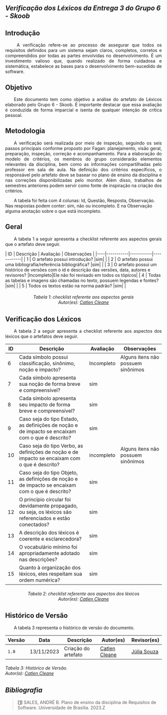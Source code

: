 ## ***Verificação dos Léxicos da Entrega 3 do Grupo 6 - Skoob***

## **Introdução**
<p align="justify">
&emsp;&emsp; A verificação refere-se ao processo de assegurar que todos os requisitos definidos para um sistema sejam claros, completos, corretos e compreendidos por todas as partes envolvidas no desenvolvimento. É um investimento valioso que, quando realizado de forma cuidadosa e sistemática, estabelece as bases para o desenvolvimento bem-sucedido de software.
</p>

## **Objetivo**
<p align="justify">
&emsp;&emsp;Este documento tem como objetivo a análise do artefato de Léxicos elaborado pelo Grupo 6 - Skoob. É importante destacar que essa avaliação é conduzida de forma imparcial e isenta de qualquer intenção de crítica pessoal. 
</p>

## **Metodologia**
<p align="justify"> 
&emsp;&emsp;A verificação será realizada por meio de inspeção, seguindo os seis passos principais conforme proposto por Fagan: planejamento, visão geral, preparação, inspeção, correção e acompanhamento. Para a elaboração do modelo de critérios, os membros do grupo considerarão elementos relevantes da disciplina, bem como as informações compartilhadas pelo professor em sala de aula. Na definição dos critérios específicos, o responsável pelo artefato deve se basear no plano de ensino da disciplina e nas correções disponibilizadas pelo monitor. Além disso, trabalhos de semestres anteriores podem servir como fonte de inspiração na criação dos critérios.
</p>
&emsp;&emsp;A tabela foi feita com 4 colunas: Id, Questão, Resposta, Observação. Nas respostas podem conter: sim, não ou incompleto. E na Observação alguma anotação sobre o que está incompleto. 
</p> 
</p>


## **Geral**
<p align="justify"> 
&emsp;&emsp;A tabela 1 a seguir apresenta a checklist referente aos aspectos gerais que o artefato deve seguir.
</p>
| ID | Descrição | Avaliação | Observações |
|----|-----------|-----------|------------|
| 1  | O artefato possui introdução? |sim| |
| 2  | O artefato possui uma bibliografia/referência bibliográfica? |sim| |
| 3  | O artefato possui um histórico de versões com o id e descrição das versões, data, autores e revisores? |Incompleto|Ele não foi revisado em todos os tópicos|
| 4  | Todas as tabelas e imagens são chamadas no texto, possuem legendas e fontes? |sim| |
| 5  | Todos os textos estão na norma padrão? |sim| |
<center>
<h6> Tabela 1: checklist referente aos aspectos gerais
<br/> Autor(es): <a href="https://github.com/catlenc">Catlen Cleane</a></h6>
</center>

## **Verificação dos Léxicos**
<p align="justify"> 
&emsp;&emsp;A tabela 2 a seguir apresenta a checklist referente aos aspectos dos léxicos que o artefatos deve seguir.
</p>


| ID | Descrição | Avaliação | Observações |
|----|-----------|-----------|------------|
| 6  | Cada símbolo possui classificação, sinônimo, noção e impacto? |Incompleto|Alguns itens não possuem sinônimos|
| 7  | Cada símbolo apresenta sua noção de forma breve e compreensível? |sim| |
| 8  | Cada símbolo apresenta seu impacto de forma breve e compreensível? |sim| |
| 9  | Caso seja do tipo Estado, as definições de noção e de impacto se encaixam com o que é descrito? |sim| |
| 10 | Caso seja do tipo Verbo, as definições de noção e de impacto se encaixam com o que é descrito? |incompleto|Alguns itens não possuem sinônimos|
| 11 | Caso seja do tipo Objeto, as definições de noção e de impacto se encaixam com o que é descrito? |sim| |
| 12 | O princípio circular foi devidamente propagado, ou seja, os léxicos são referenciados e estão conectados? |sim| |
| 13 | A descrição dos léxicos é coerente e esclarecedora? |sim| |
| 14 | O vocabulário mínimo foi apropriadamente adotado nas descrições? |sim| |
| 15 | Quanto à organização dos léxicos, eles respeitam sua ordem numérica? |sim| |

<center>
<h6> Tabela 2: checklist referente aos aspectos dos léxicos
<br/> Autor(es): <a href="https://github.com/catlenc">Catlen Cleane</a></h6>
</center>


## **Histórico de Versão**
<p align="justify">
&emsp;&emsp;A tabela 3 representa o histórico de versão do documento.
</p>

| Versão | Data | Descrição | Autor(es)| Revisor(es)|
|--------|------|-----------|----------|------------|
|`1.0`   |13/11/2023| Criação do artefato | [Catlen Cleane](https://github.com/catlenc)| [Júlia Souza](https://github.com/JuliaSSouza)|

<h6> Tabela 3: Histórico de Versão.
<br> Autor(a): <a href="https://github.com/catlenc">Catlen Cleane</a></h6>



## *Bibliografia*


> <a href="https://aprender3.unb.br/pluginfile.php/2692699/mod_resource/content/34/Plano_de_Ensino%20RE%20022023%20Turma%202.pdf">[1]</a>  SALES, ANDRÉ B. Plano de ensino da disciplina de Requisitos de Software. Universidade de Brasília. 2023.Z